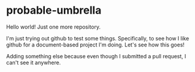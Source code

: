 # probable-umbrella
Hello world! Just one more repository.

I'm just trying out github to test some things. Specifically, to see how I like github for a document-based project I'm doing. Let's see how this goes!

Adding something else because even though I submitted a pull request, I can't see it anywhere.

